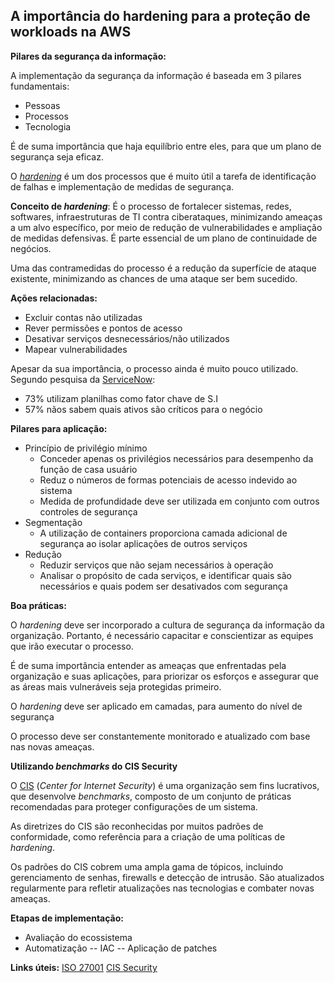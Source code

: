 ## A importância do hardening para a proteção de workloads na AWS

**Pilares da segurança da informação:**

A implementação da segurança da informação é baseada em 3 pilares fundamentais:  
 - Pessoas 
 - Processos 
 - Tecnologia 

É de suma importância que haja equilíbrio entre eles, para que um plano de segurança seja eficaz. 

O *[hardening](Hardening.md)* é um dos processos que é muito útil a tarefa de identificação de falhas e implementação de medidas de segurança.  

**Conceito de *hardening***:
É o processo de fortalecer sistemas, redes, softwares, infraestruturas de TI contra ciberataques, minimizando ameaças a um alvo específico, por meio de redução de vulnerabilidades e ampliação de medidas defensivas.
É parte essencial de um plano de continuidade de negócios. 

Uma das contramedidas do processo é a redução da superfície de ataque existente, minimizando as chances de uma ataque ser bem sucedido. 

**Ações relacionadas:** 
 - Excluir contas não utilizadas 
 - Rever permissões e pontos de acesso 
 - Desativar serviços desnecessários/não utilizados 
 - Mapear vulnerabilidades
 
 Apesar da sua importância, o processo ainda é muito pouco utilizado. Segundo pesquisa da [ServiceNow](https://www.servicenow.com/content/dam/servicenow-assets/public/en-us/doc-type/resource-center/infographic/info-security-hygiene.pdf):
 -  73% utilizam planilhas como fator chave de S.I
 - 57% nãos sabem quais ativos são críticos para o negócio

 **Pilares para aplicação:**
  - Princípio de privilégio mínimo 
	   - Conceder apenas os privilégios necessários para desempenho da função de casa usuário 
	   - Reduz o números de formas potenciais de acesso indevido ao sistema 
	   - Medida de profundidade deve ser utilizada em conjunto com outros controles de segurança  
 - Segmentação 
	 -  A utilização de containers proporciona camada adicional de segurança ao isolar aplicações de outros serviços 
 - Redução 
	 -  Reduzir serviços que não sejam necessários à operação 
	 - Analisar o propósito de cada serviços, e identificar quais são necessários e quais podem ser desativados com segurança  
 
 **Boa práticas:**
 
 O  *hardening* deve ser incorporado a cultura de segurança da informação da organização. Portanto, é necessário capacitar e conscientizar as equipes que irão executar o processo. 
 
 É de suma importância entender as ameaças que enfrentadas pela organização e suas aplicações, para priorizar os esforços e assegurar que as áreas mais vulneráveis seja protegidas primeiro. 

O *hardening* deve ser aplicado em camadas, para aumento do nível de segurança  

O processo deve ser constantemente monitorado e atualizado com base nas novas ameaças. 

**Utilizando *benchmarks* do CIS Security** 

O [CIS](https://www.cisecurity.org/) (*Center for Internet Security*) é uma organização sem fins lucrativos, que desenvolve *benchmarks*, composto de um conjunto de práticas recomendadas para proteger configurações de um sistema. 

As diretrizes do CIS são reconhecidas por muitos padrões de conformidade, como referência para a criação de uma políticas de *hardening*.

Os padrões  do CIS cobrem uma ampla gama de tópicos, incluindo gerenciamento de senhas, firewalls e detecção de intrusão. São atualizados regularmente para refletir atualizações nas tecnologias e combater novas ameaças. 
 
 **Etapas de implementação:** 
 - Avaliação do ecossistema
 - Automatização 
  -- IAC
  -- Aplicação de patches 
  
**Links úteis:**
[ISO 27001](https://www.27001.pt/)
[CIS Security](https://www.cisecurity.org/)

